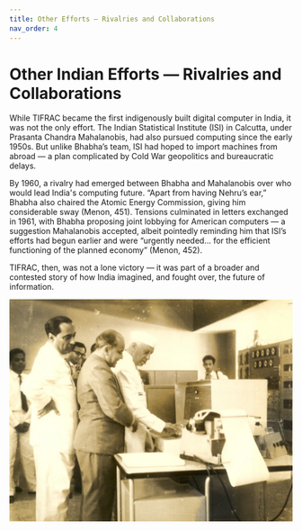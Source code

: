 ```yaml
---
title: Other Efforts — Rivalries and Collaborations
nav_order: 4
---
```


# Other Indian Efforts — Rivalries and Collaborations

While TIFRAC became the first indigenously built digital computer in India, it was not the only effort. The Indian Statistical Institute (ISI) in Calcutta, under Prasanta Chandra Mahalanobis, had also pursued computing since the early 1950s. But unlike Bhabha’s team, ISI had hoped to import machines from abroad — a plan complicated by Cold War geopolitics and bureaucratic delays.

By 1960, a rivalry had emerged between Bhabha and Mahalanobis over who would lead India's computing future. “Apart from having Nehru’s ear,” Bhabha also chaired the Atomic Energy Commission, giving him considerable sway (Menon, 451). Tensions culminated in letters exchanged in 1961, with Bhabha proposing joint lobbying for American computers — a suggestion Mahalanobis accepted, albeit pointedly reminding him that ISI’s efforts had begun earlier and were “urgently needed... for the efficient functioning of the planned economy” (Menon, 452).

TIFRAC, then, was not a lone victory — it was part of a broader and contested story of how India imagined, and fought over, the future of information.

![Jawaharlal Nehru and Homi Bhabha with TIFRAC](images/TIFRACbhabhanehru.jpg)
